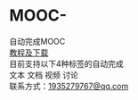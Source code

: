 # MOOC-
自动完成MOOC  
[教程及下载](https://xiongzhiyuan233.github.io/moocScript/)  
目前支持以下4种标签的自动完成  
文本
文档
视频
讨论  
联系方式：1935279767@qq.com
